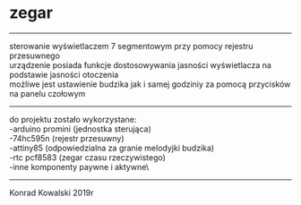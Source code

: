 # zegar
__________________________________________________________________________________________________
sterowanie wyświetlaczem 7 segmentowym przy pomocy rejestru przesuwnego\
urządzenie posiada funkcje dostosowywania jasności wyświetlacza na podstawie jasności otoczenia\
możliwe jest ustawienie budzika jak i samej godziniy za pomocą przycisków na panelu czołowym
__________________________________________________________________________________________________
do projektu zostało wykorzystane:\
-arduino promini (jednostka sterująca)\
-74hc595n (rejestr przesuwny)\
-attiny85 (odpowiedzialna za granie melodyjki budzika)\
-rtc pcf8583 (zegar czasu rzeczywistego)\
-inne komponenty paywne i aktywne\
__________________________________________________________________________________________________
Konrad Kowalski 2019r
